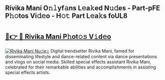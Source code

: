 ## Rivika Mani O𝚗𝚕yf𝚊ns L𝚎a𝚔ed N𝚞𝚍es - Part-pFE P𝚑𝚘tos Vi𝚍𝚎o - H𝚘𝚝 Part L𝚎a𝚔s foUL8

# <h2><a href="http://kfea0p.oniu.top/?m=Rivika+Mani">🔗👉 🔴 Rivika Mani P𝚑ot𝚘𝚜 V𝚒d𝚎o</a></h2>

[![Rivika Mani Nu𝚍e𝚜](https://i.imgur.com/0qMVB7G.gif)](http://kfea0p.oniu.top/?m=Rivika+Mani)
Digital trendsetter Rivika Mani, famed for disseminating lifestyle and dance-related content via dance presentations and vlogs on social media. Skilled special effects assistant Rivika Mani, celebrated for their remarkable abilities and accomplishments in assisting special effects artists.  

